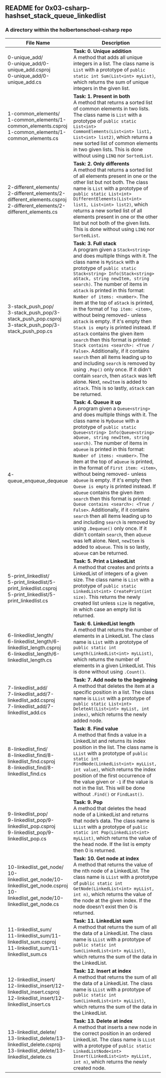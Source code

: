 ## README for 0x03-csharp-hashset_stack_queue_linkedlist ##
### A directory within the holbertonschool-csharp repo ###

| File Name | Description |
| --------- | ----------- |
| 0-unique_add/ <br> 0-unique_add/0-unique_add.csproj <br> 0-unique_add/0-unique_add.cs | **Task: 0. Unique addition** <br> A method that adds all unique integers in a list. The class name is `List` with a prototype of `public static int Sum(List<int> myList)`, which returns the sum of unique integers in the given list. |
| 1-common_elements/ <br> 1-common_elements/1-common_elements.csproj <br> 1-common_elements/1-common_elements.cs | **Task: 1. Present in both** <br> A method that returns a sorted list of common elements in two lists. The class name is `List` with a prototype of `public static List<int> CommonElements(List<int> list1, List<int> list2)`, which returns a new sorted list of common elements in two given lists. This is done without using `LINQ` nor `SortedList`. |
| 2-different_elements/ <br> 2-different_elements/2-different_elements.csproj <br> 2-different_elements/2-different_elements.cs | **Task: 2. Only differents** <br> A method that returns a sorted list of all elements present in one or the other list but not both. The class name is `List` with a prototype of `public static List<int> DifferentElements(List<int> list1, List<int> list2)`, which returns a new sorted list of all elements present in one or the other list but not both of the given lists. This is done without using `LINQ` nor `SortedList`. |
| 3-stack_push_pop/ <br> 3-stack_push_pop/3-stack_push_pop.csproj <br> 3-stack_push_pop/3-stack_push_pop.cs | **Task: 3. Full stack** <br> A program given a `Stack<string>` and does multiple things with it. The class name is `MyStack` with a prototype of `public static Stack<string> Info(Stack<string> aStack, string newItem, string search)`. The number of items in `aStack` is printed in this format: `Number of items: <number>`. The item at the top of `aStack` is printed, in the format of `Top item: <item>`, without being removed- unless `aStack` is empty. If it's empty then `Stack is empty` is printed instead. If `aStack` contains the given item `search` then this format is printed: `Stack contains <search>: <True / False>`. Additionally, if it contains `search` then all items leading up to and including `search` is removed by using `.Pop()` only once. If it didn't contain `search`, then `aStack` was left alone. Next, `newItem` is added to `aStack`. This is so lastly, `aStack` can be returned. |
| 4-queue_enqueue_dequeue | **Task: 4. Queue it up** <br> A program given a `Queue<string>` and does multiple things with it. The class name is `MyQueue` with a prototype of `public static Queue<string> Info(Queue<string> aQueue, string newItem, string search)`. The number of items in `aQueue` is printed in this format: `Number of items: <number>`. The item at the top of `aQueue` is printed, in the format of `First item: <item>`, without being removed- unless `aQueue` is empty. If it's empty then `Queue is empty` is printed instead. If `aQueue` contains the given item `search` then this format is printed: `Queue contains <search>: <True / False>`. Additionally, if it contains `search` then all items leading up to and including `search` is removed by using `.Dequeue()` only once. If it didn't contain `search`, then `aQueue` was left alone. Next, `newItem` is added to `aQueue`. This is so lastly, `aQueue` can be returned. |
| 5-print_linkedlist/ <br> 5-print_linkedlist/5-print_linkedlist.csproj <br> 5-print_linkedlist/5-print_linkedlist.cs | **Task: 5. Print a LinkedList** <br> A method that creates and prints a LinkedList of integers of a given size. The class name is `List` with a prototype of `public static LinkedList<int> CreatePrint(int size)`. This returns the newly created list unless `size` is negative, in which case an empty list is returned. |
| 6-linkedlist_length/ <br> 6-linkedlist_length/6-linkedlist_length.csproj <br> 6-linkedlist_length/6-linkedlist_length.cs | **Task: 6. LinkedList length** <br> A method that returns the number of elements in a LinkedList. The class name is `List` with a prototype of `public static int Length(LinkedList<int> myLList)`, which returns the number of elements in a given LinkedList. This is done without using `.Count()`. |
| 7-linkedlist_add/ <br> 7-linkedlist_add/7-linkedlist_add.csproj <br> 7-linkedlist_add/7-linkedlist_add.cs | **Task: 7. Add node to the beginning** <br> A method that deletes the item at a specific position in a list. The class name is `LList` with a prototype of `public static List<int> DeleteAt(List<int> myList, int index)`, which returns the newly added node. |
| 8-linkedlist_find/ <br> 8-linkedlist_find/8-linkedlist_find.csproj <br> 8-linkedlist_find/8-linkedlist_find.cs | **Task: 8. Find value** <br> A method that finds a value in a LinkedList and returns its index position in the list. The class name is `LList` with a prototype of `public static int FindNode(LinkedList<int> myLList, int value)`, which returns the index position of the first occurrence of the value given or `-1` if the value is not in the list. This will be done without `.Find()` or `FindLast()`. |
| 9-linkedlist_pop/ <br> 9-linkedlist_pop/9-linkedlist_pop.csproj <br> 9-linkedlist_pop/9-linkedlist_pop.cs | **Task: 9. Pop** <br> A method that deletes the head node of a LinkedList and returns that node’s data. The class name is `LList` with a prototype of `public static int Pop(LinkedList<int> myLList)`, which returns the value of the head node. If the list is empty then 0 is returned. |
| 10-linkedlist_get_node/ <br> 10-linkedlist_get_node/10-linkedlist_get_node.csproj <br> 10-linkedlist_get_node/10-linkedlist_get_node.cs | **Task: 10. Get node at index** <br> A method that returns the value of the nth node of a LinkedList. The class name is `LList` with a prototype of `public static int GetNode(LinkedList<int> myLList, int n)`, which returns the value of the node at the given index. If the node doesn't exist then 0 is returned. |
| 11-linkedlist_sum/ <br> 11-linkedlist_sum/11-linkedlist_sum.csproj <br> 11-linkedlist_sum/11-linkedlist_sum.cs | **Task: 11. LinkedList sum** <br> A method that returns the sum of all the data of a LinkedList. The class name is `LList` with a prototype of `public static int Sum(LinkedList<int> myLList)`, which returns the sum of the data in the LinkedList. |
| 12-linkedlist_insert/<br> 12-linkedlist_insert/12-linkedlist_insert.csproj<br> 12-linkedlist_insert/12-linkedlist_insert.cs | **Task: 12. Insert at index** <br> A method that returns the sum of all the data of a LinkedList. The class name is `LList` with a prototype of `public static int Sum(LinkedList<int> myLList)`, which returns the sum of the data in the LinkedList. |
| 13-linkedlist_delete/ <br> 13-linkedlist_delete/13-linkedlist_delete.csproj <br> 13-linkedlist_delete/13-linkedlist_delete.cs | **Task: 13. Delete at index** <br> A method that inserts a new node in the correct position in an ordered LinkedList. The class name is `LList` with a prototype of `public static LinkedListNode<int> Insert(LinkedList<int> myLList, int n)`, which returns the newly created node. |
